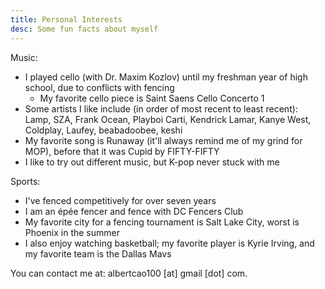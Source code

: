 ```yaml
---
title: Personal Interests
desc: Some fun facts about myself
---
```


Music:

- I played cello (with Dr. Maxim Kozlov) until my freshman year of high school, due to conflicts with fencing
    - My favorite cello piece is Saint Saens Cello Concerto 1
- Some artists I like include (in order of most recent to least recent): Lamp, SZA, Frank Ocean, Playboi Carti, Kendrick Lamar, Kanye West, Coldplay, Laufey, beabadoobee, keshi
- My favorite song is Runaway (it'll always remind me of my grind for MOP), before that it was Cupid by FIFTY-FIFTY
- I like to try out different music, but K-pop never stuck with me

Sports:

- I've fenced competitively for over seven years
- I am an épée fencer and fence with DC Fencers Club
- My favorite city for a fencing tournament is Salt Lake City, worst is Phoenix in the summer
- I also enjoy watching basketball; my favorite player is Kyrie Irving, and my favorite team is the Dallas Mavs

You can contact me at: albertcao100 [at] gmail [dot] com.
